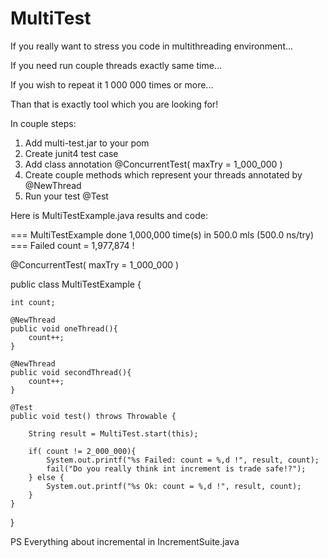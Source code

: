 # MultiTest

If you really want to stress you code in multithreading environment...

If you need run couple threads exactly same time...

If you wish to repeat it 1 000 000 times or more...

Than that is exactly tool which you are looking for!


In couple steps:

1. Add multi-test.jar to your pom
2. Create junit4 test case
3. Add class annotation @ConcurrentTest( maxTry = 1_000_000 )
4. Create couple methods which represent your threads annotated by @NewThread
5. Run your test @Test 

Here is MultiTestExample.java results and code:

=== MultiTestExample done 1,000,000 time(s) in 500.0 mls (500.0 ns/try) ===  Failed count = 1,977,874 !

@ConcurrentTest( maxTry = 1_000_000 )

public class MultiTestExample {

	int count;
	
	@NewThread
	public void oneThread(){
		count++;
	}
	
	@NewThread
	public void secondThread(){
		count++;
	}
	
	@Test
	public void test() throws Throwable {
		
		String result = MultiTest.start(this);
		
		if( count != 2_000_000){
			System.out.printf("%s Failed: count = %,d !", result, count);
			fail("Do you really think int increment is trade safe!?");
		} else {
			System.out.printf("%s Ok: count = %,d !", result, count);
		}
	}
}


PS Everything about incremental in IncrementSuite.java
